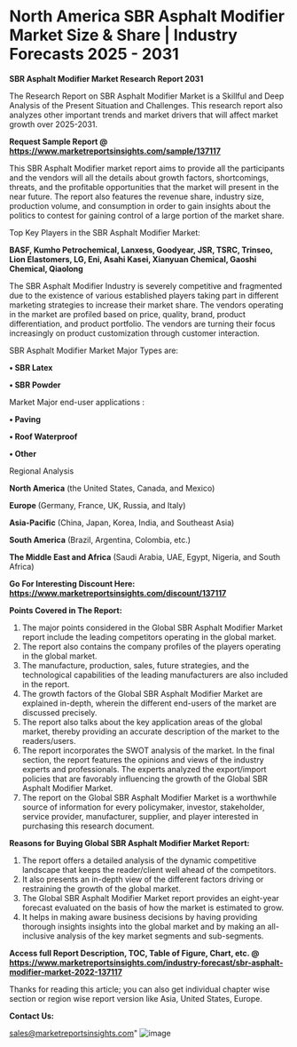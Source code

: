 # North America SBR Asphalt Modifier Market Size & Share | Industry Forecasts 2025 - 2031

<strong>SBR Asphalt Modifier Market Research Report 2031</strong>

The Research Report on SBR Asphalt Modifier Market is a Skillful and Deep Analysis of the Present Situation and Challenges. This research report also analyzes other important trends and market drivers that will affect market growth over 2025-2031.

<strong>Request Sample Report @ <a href=https://www.marketreportsinsights.com/sample/137117>https://www.marketreportsinsights.com/sample/137117</a></strong>

This SBR Asphalt Modifier market report aims to provide all the participants and the vendors will all the details about growth factors, shortcomings, threats, and the profitable opportunities that the market will present in the near future. The report also features the revenue share, industry size, production volume, and consumption in order to gain insights about the politics to contest for gaining control of a large portion of the market share.

Top Key Players in the SBR Asphalt Modifier Market:

<strong>BASF, Kumho Petrochemical, Lanxess, Goodyear, JSR, TSRC, Trinseo, Lion Elastomers, LG, Eni, Asahi Kasei, Xianyuan Chemical, Gaoshi Chemical, Qiaolong</strong>

The SBR Asphalt Modifier Industry is severely competitive and fragmented due to the existence of various established players taking part in different marketing strategies to increase their market share. The vendors operating in the market are profiled based on price, quality, brand, product differentiation, and product portfolio. The vendors are turning their focus increasingly on product customization through customer interaction.

SBR Asphalt Modifier Market Major Types are:

<strong>• SBR Latex

• SBR Powder</strong>

Market Major end-user applications :

<strong>• Paving

• Roof Waterproof

• Other</strong>

Regional Analysis

</u><strong><b>North America</b></strong> (the United States, Canada, and Mexico)

<strong><b>Europe </b></strong>(Germany, France, UK, Russia, and Italy)

<strong><b>Asia-Pacific</b></strong> (China, Japan, Korea, India, and Southeast Asia)

<strong><b>South America</b></strong> (Brazil, Argentina, Colombia, etc.)

<strong><b>The Middle East and Africa</b></strong> (Saudi Arabia, UAE, Egypt, Nigeria, and South Africa)

<strong>Go For Interesting Discount Here: <a href=https://www.marketreportsinsights.com/discount/137117>https://www.marketreportsinsights.com/discount/137117</a></strong>

<strong>Points Covered in The Report:</strong>
<ol>
  <li>The major points considered in the Global SBR Asphalt Modifier Market report include the leading competitors operating in the global market.</li>
  <li>The report also contains the company profiles of the players operating in the global market.</li>
  <li>The manufacture, production, sales, future strategies, and the technological capabilities of the leading manufacturers are also included in the report.</li>
  <li>The growth factors of the Global SBR Asphalt Modifier Market are explained in-depth, wherein the different end-users of the market are discussed precisely.</li>
  <li>The report also talks about the key application areas of the global market, thereby providing an accurate description of the market to the readers/users.</li>
  <li>The report incorporates the SWOT analysis of the market. In the final section, the report features the opinions and views of the industry experts and professionals. The experts analyzed the export/import policies that are favorably influencing the growth of the Global SBR Asphalt Modifier Market.</li>
  <li>The report on the Global SBR Asphalt Modifier Market is a worthwhile source of information for every policymaker, investor, stakeholder, service provider, manufacturer, supplier, and player interested in purchasing this research document.</li>
</ol>
<strong>Reasons for Buying Global SBR Asphalt Modifier Market Report:</strong>

<ol>
  <li>The report offers a detailed analysis of the dynamic competitive landscape that keeps the reader/client well ahead of the competitors.</li>
  <li>It also presents an in-depth view of the different factors driving or restraining the growth of the global market.</li>
  <li>The Global SBR Asphalt Modifier Market report provides an eight-year forecast evaluated on the basis of how the market is estimated to grow.</li>
  <li>It helps in making aware business decisions by having providing thorough insights insights into the global market and by making an all-inclusive analysis of the key market segments and sub-segments.</li>
</ol>
<strong>Access full Report Description, TOC, Table of Figure, Chart, etc. @ <a href=https://www.marketreportsinsights.com/industry-forecast/sbr-asphalt-modifier-market-2022-137117>https://www.marketreportsinsights.com/industry-forecast/sbr-asphalt-modifier-market-2022-137117</a></strong>


Thanks for reading this article; you can also get individual chapter wise section or region wise report version like Asia, United States, Europe.

<strong>Contact Us:</strong>

sales@marketreportsinsights.com"
![image](https://github.com/user-attachments/assets/dffa5619-afb6-4475-a70b-6dcf862830a1)
